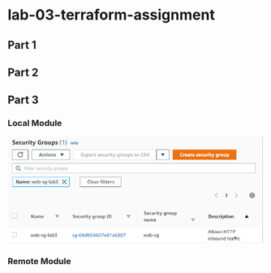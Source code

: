 # lab-03-terraform-assignment

## Part 1

## Part 2


## Part 3
### Local Module

<!---
![alt text](https://github.com/mariacara/lab-03-terraform-assignment/blob/main/testing-web.png?raw=true])
--->
![alt text](https://github.com/mariacara/lab-03-terraform-assignment/blob/02ed823995c529c7e9978207ec7e633d4f42332f/Images/securitygroup.png)

### Remote Module